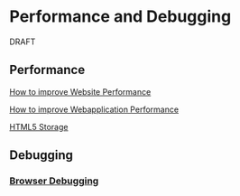 # Performance and Debugging
DRAFT

## Performance

[How to improve Website Performance](Web/Website_Performance.md)

[How to improve Webapplication Performance](Web/Webapplication_Performance.md)

[HTML5 Storage](Web/html5_storage.md)

## Debugging

### [Browser Debugging](Debugging/browser.md)


